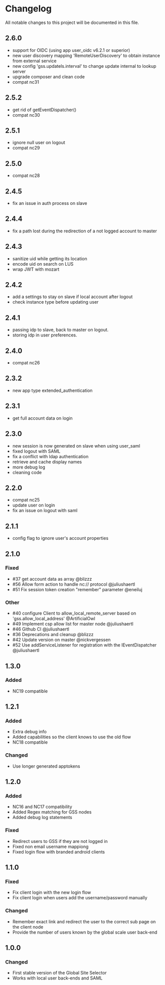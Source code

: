 <!--
  - SPDX-FileCopyrightText: 2018 Nextcloud GmbH and Nextcloud contributors
  - SPDX-License-Identifier: AGPL-3.0-or-later
-->
# Changelog
All notable changes to this project will be documented in this file.

## 2.6.0

- support for OIDC (using app user_oidc v6.2.1 or superior)
- new user discovery mapping 'RemoteUserDiscovery' to obtain instance from external service
- new config 'gss.updatels.interval' to change update internal to lookup server
- upgrade composer and clean code
- compat nc31

## 2.5.2

- get rid of getEventDispatcher()
- compat nc30

## 2.5.1

- ignore null user on logout
- compat nc29

## 2.5.0

- compat nc28

## 2.4.5

- fix an issue in auth process on slave

## 2.4.4

- fix a path lost during the redirection of a not logged account to master

## 2.4.3

- sanitize uid while getting its location
- encode uid on search on LUS
- wrap JWT with mozart

## 2.4.2

- add a settings to stay on slave if local account after logout
- check instance type before updating user

## 2.4.1

- passing idp to slave, back to master on logout.
- storing idp in user preferences.

## 2.4.0

- compat nc26

## 2.3.2

- new app type extended_authentication

## 2.3.1

- get full account data on login

## 2.3.0

- new session is now generated on slave when using user_saml
- fixed logout with SAML
- fix a conflict with ldap authentication
- retrieve and cache display names
- more debug log
- cleaning code

## 2.2.0

- compat nc25
- update user on login
- fix an issue on logout with saml

## 2.1.1

- config flag to ignore user's account properties

## 2.1.0

### Fixed

- #37 get account data as array @blizzz
- #56 Allow form action to handle nc:// protocol @juliushaertl
- #51 Fix session token creation "remember" parameter @eneiluj

### Other

- #40 configure Client to allow_local_remote_server based on 'gss.allow_local_address' @ArtificialOwl
- #49 Implement csp allow list for master node @juliushaertl
- #46 Github CI @juliushaertl
- #36 Deprecations and cleanup @blizzz
- #42 Update version on master @nickvergessen
- #52 Use addServiceListener for registration with the IEventDispatcher @juliushaertl

## 1.3.0
### Added
- NC19 compatible

## 1.2.1

### Added
- Extra debug info
- Added capabilities so the client knows to use the old flow
- NC18 compatible

### Changed
- Use longer generated apptokens

## 1.2.0

### Added
- NC16 and NC17 compatibility
- Added Regex matching for GSS nodes
- Added debug log statements

### Fixed
- Redirect users to GSS if they are not logged in
- Fixed non email username mappiong
- Fixed login flow with branded android clients

## 1.1.0

### Fixed

- Fix client login with the new login flow
- Fix client login when users add the username/password manually

### Changed

- Remember exact link and redirect the user to the correct sub page on the client node
- Provide the number of users known by the global scale user back-end

## 1.0.0

### Changed

- First stable version of the Global Site Selector
- Works with local user back-ends and SAML

